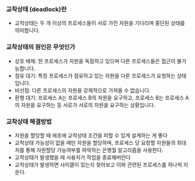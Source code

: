 ### 교착상태 (deadlock)란
- 교착상태는 두 개 이상의 프로세스들이 서로 가진 자원을 기다리며 중단된 상태를 의미합니다.

### 교착상태의 원인은 무엇인가
- 상호 배제: 한 프로세스가 자원을 독점하고 있으며 다른 프로세스들은 접근이 불가능합니다.
- 점유 대기: 특정 프로세스가 점유하고 있는 자원을 다른 프로세스가 요청하는 상태입니다.
- 비선점: 다른 프로세스의 자원을 강제적으로 가져올 수 없습니다.
- 환형 대기: 프로세스 A는 프로세스 B의 자원을 요구하고, 프로세스 B는 프로세스 A의 자원을 요구하는 등 서로가 서로의 자원을 요구하는 상황입니다.

### 교착상태 해결방법
- 자원을 할당할 때 에초에 교착상태 조건을 피할 수 있게 설계하는 게 좋다
- 교착상태 가능성이 없을 때만 자원을 할당하며, 프로세스 당 요청할 자원들의 최대치를 통해 자원할당 가능여부를 파악하는 은행월 알고리즘을 사용한다.
- 교착상태가 발생했을 때 사용자가 작업을 종료해버린다
- 교착상태가 발생하면 사이클이 있는지 찾아보고 이와 관련된 프로세스를 하나씩 지운다.
